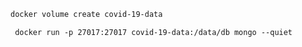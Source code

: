 
```sh
docker volume create covid-19-data
```

```
 docker run -p 27017:27017 covid-19-data:/data/db mongo --quiet
```
